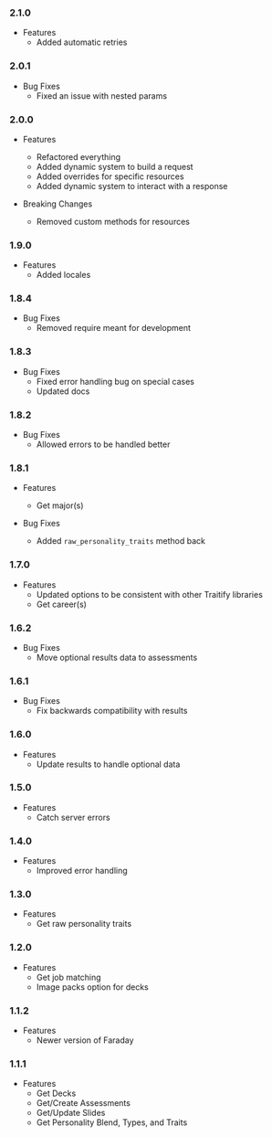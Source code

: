 ### 2.1.0

* Features
  * Added automatic retries

### 2.0.1

* Bug Fixes
  * Fixed an issue with nested params

### 2.0.0

* Features
  * Refactored everything
  * Added dynamic system to build a request
  * Added overrides for specific resources
  * Added dynamic system to interact with a response

* Breaking Changes
  * Removed custom methods for resources

### 1.9.0

* Features
  * Added locales

### 1.8.4

* Bug Fixes
  * Removed require meant for development

### 1.8.3

* Bug Fixes
  * Fixed error handling bug on special cases
  * Updated docs

### 1.8.2

* Bug Fixes
  * Allowed errors to be handled better

### 1.8.1

* Features
  * Get major(s)

* Bug Fixes
  * Added `raw_personality_traits` method back

### 1.7.0

* Features
  * Updated options to be consistent with other Traitify libraries
  * Get career(s)

### 1.6.2

* Bug Fixes
  * Move optional results data to assessments

### 1.6.1

* Bug Fixes
  * Fix backwards compatibility with results

### 1.6.0

* Features
  * Update results to handle optional data

### 1.5.0

* Features
  * Catch server errors

### 1.4.0

* Features
  * Improved error handling

### 1.3.0

* Features
  * Get raw personality traits

### 1.2.0

* Features
  * Get job matching
  * Image packs option for decks

### 1.1.2

* Features
  * Newer version of Faraday

### 1.1.1

* Features
  * Get Decks
  * Get/Create Assessments
  * Get/Update Slides
  * Get Personality Blend, Types, and Traits
